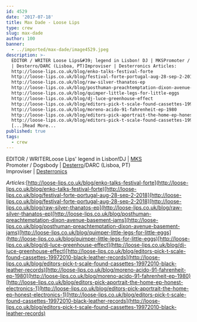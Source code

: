 ```yaml
---
id: 4529
date: '2017-07-18'
title: Max Dade - Loose Lips
type: crew
slug: max-dade
author: 100
banner:
  - ../imported/max-dade/image4529.jpeg
description: >-
  EDITOR / WRITER Loose Lips&#39; legend in Lisbon! DJ | MKSPromoter / Dogsbody
  | Desterro/DARC (Lisboa, PT)Improviser | Desterronics Articles:
  http://loose-lips.co.uk/blog/enko-talks-festival-forte
  http://loose-lips.co.uk/blog/festival-forte-portugal-aug-28-sep-2-2018
  http://loose-lips.co.uk/blog/raw-silver-thanatos-ep
  http://loose-lips.co.uk/blog/posthuman-preachtemptation-dixon-avenue-basement-jams
  http://loose-lips.co.uk/blog/quimper-little-legs-for-little-eggs
  http://loose-lips.co.uk/blog/dj-luce-greenhouse-effect
  http://loose-lips.co.uk/blog/editors-pick-t-scale-found-cassettes-19972010-black-leather-records
  http://loose-lips.co.uk/blog/moreno-acido-91-fahrenheit-ep-1980
  http://loose-lips.co.uk/blog/editors-pick-aportrait-the-home-ep-honest-electronics-1
  http://loose-lips.co.uk/blog/editors-pick-t-scale-found-cassettes-19972010-black-leather-records
  [...]Read More...
published: true
tags:
  - crew
---
```

EDITOR / WRITERLoose Lips' legend in Lisbon!DJ | [MKS  
](https://www.mixcloud.com/mxdade/)Promoter / Dogsbody | [Desterro](https://www.facebook.com/desterrolx/?ref=br_rs)/DARC (Lisboa, PT)  
Improviser | [Desterronics](https://www.facebook.com/desterronics/?ref=br_rs)

_Articles:_[http://loose-lips.co.uk/blog/enko-talks-festival-forte](http://loose-lips.co.uk/blog/enko-talks-festival-forte)[http://loose-lips.co.uk/blog/festival-forte-portugal-aug-28-sep-2-2018](http://loose-lips.co.uk/blog/festival-forte-portugal-aug-28-sep-2-2018)[http://loose-lips.co.uk/blog/raw-silver-thanatos-ep](http://loose-lips.co.uk/blog/raw-silver-thanatos-ep)[http://loose-lips.co.uk/blog/posthuman-preachtemptation-dixon-avenue-basement-jams](http://loose-lips.co.uk/blog/posthuman-preachtemptation-dixon-avenue-basement-jams)[http://loose-lips.co.uk/blog/quimper-little-legs-for-little-eggs](http://loose-lips.co.uk/blog/quimper-little-legs-for-little-eggs)[http://loose-lips.co.uk/blog/dj-luce-greenhouse-effect](http://loose-lips.co.uk/blog/dj-luce-greenhouse-effect)[http://loose-lips.co.uk/blog/editors-pick-t-scale-found-cassettes-19972010-black-leather-records](http://loose-lips.co.uk/blog/editors-pick-t-scale-found-cassettes-19972010-black-leather-records)[http://loose-lips.co.uk/blog/moreno-acido-91-fahrenheit-ep-1980](http://loose-lips.co.uk/blog/moreno-acido-91-fahrenheit-ep-1980)[http://loose-lips.co.uk/blog/editors-pick-aportrait-the-home-ep-honest-electronics-1](http://loose-lips.co.uk/blog/editors-pick-aportrait-the-home-ep-honest-electronics-1)[http://loose-lips.co.uk/blog/editors-pick-t-scale-found-cassettes-19972010-black-leather-records](http://loose-lips.co.uk/blog/editors-pick-t-scale-found-cassettes-19972010-black-leather-records)